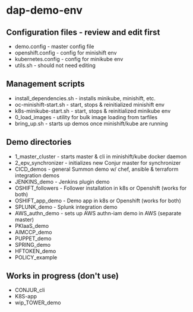 # dap-demo-env

## Configuration files - review and edit first
 - demo.config - master config file
 - openshift.config - config for minishift env
 - kubernetes.config - config for minikube env
 - utils.sh - should not need editing

## Management scripts
 - install_dependencies.sh - installs minikube, minishift, etc.
 - oc-minishift-start.sh - start, stops & reinitialized minishift env
 - k8s-minikube-start.sh - start, stops & reinitialized minikube env
 - 0_load_images - utility for bulk image loading from tarfiles
 - bring_up.sh - starts up demos once minishift/kube are running

## Demo directories
 - 1_master_cluster - starts master & cli in minishift/kube docker daemon
 - 2_epv_synchronizer - initializes new Conjur master for synchronizer
 - CICD_demos - general Summon demo w/ chef, ansible & terraform integration demos
 - JENKINS_demo - Jenkins plugin demo
 - OSHIFT_followers - Follower installation in k8s or Openshift (works for both)
 - OSHIFT_app_demo - Demo app in k8s or Openshift (works for both)
 - SPLUNK_demo - Splunk integration demo
 - AWS_authn_demo - sets up AWS authn-iam demo in AWS (separate master)
 - PKIaaS_demo
 - AIMCCP_demo
 - PUPPET_demo
 - SPRING_demo
 - HFTOKEN_demo
 - POLICY_example

## Works in progress (don't use)
 - CONJUR_cli
 - K8S-app
 - wip_TOWER_demo
